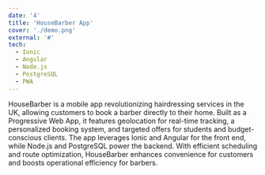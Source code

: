 ```yaml
---
date: '4'
title: 'HouseBarber App'
cover: './demo.png'
external: '#'
tech:
  - Ionic
  - Angular
  - Node.js
  - PostgreSQL
  - PWA
---
```


HouseBarber is a mobile app revolutionizing hairdressing services in the UK, allowing customers to book a barber directly to their home. Built as a Progressive Web App, it features geolocation for real-time tracking, a personalized booking system, and targeted offers for students and budget-conscious clients. The app leverages Ionic and Angular for the front end, while Node.js and PostgreSQL power the backend. With efficient scheduling and route optimization, HouseBarber enhances convenience for customers and boosts operational efficiency for barbers.
 